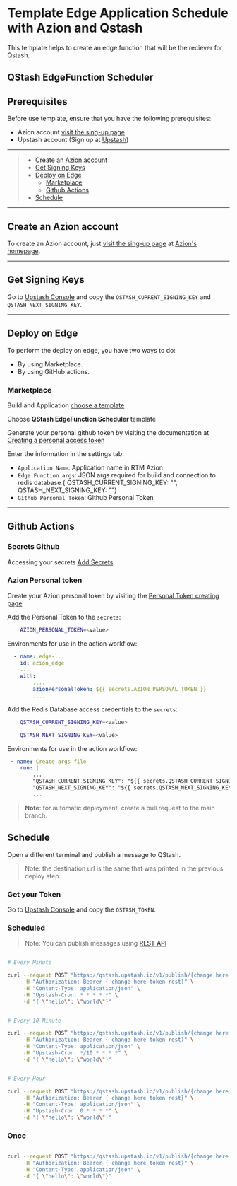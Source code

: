 # Template Edge Application Schedule with Azion and Qstash

This template helps to create an edge function that will be the reciever for Qstash.

## QStash EdgeFunction Scheduler

## Prerequisites

Before use template, ensure that you have the following prerequisites:

- Azion account [visit the sing-up page](https://manager.azion.com/signup/)
- Upstash account (Sign up at [Upstash](https://upstash.com))

---

> - [Create an Azion account](#Create-an-Azion-account)
> - [Get Signing Keys](#Get-Signing-Keys)
> - [Deploy on Edge](#Deploy-on-Edge)
>   - [Marketplace](#Marketplace)
>   - [Github Actions](#Github-Actions)
> - [Schedule](#Schedule)

---

## Create an Azion account

To create an Azion account, just [visit the sing-up page](https://manager.azion.com/signup/) at [Azion's homepage](https://www.azion.com/en/).

---

## Get Signing Keys

Go to [Upstash Console](https://console.upstash.com/qstash) and copy the `QSTASH_CURRENT_SIGNING_KEY` and `QSTASH_NEXT_SIGNING_KEY`.


---

## Deploy on Edge

To perform the deploy on edge, you have two ways to do:

- By using Marketplace.
- By using GitHub actions.

### Marketplace

Build and Application [choose a template](https://manager.azion.com/build-application/build/choose-template)

Choose **QStash EdgeFunction Scheduler** template

Generate your personal github token by visiting the documentation at [Creating a personal access token](https://docs.github.com/en/authentication/keeping-your-account-and-data-secure/managing-your-personal-access-tokens#creating-a-personal-access-token-classic)

Enter the information in the settings tab:

- `Application Name`: Application name in RTM Azion
- `Edge Function args`: JSON args required for build and connection to redis database { QSTASH_CURRENT_SIGNING_KEY: "", QSTASH_NEXT_SIGNING_KEY: ""}
- `Github Personal Token`: Github Personal Token

---

## Github Actions

### Secrets Github

Accessing your secrets [Add Secrets](https://docs.github.com/en/actions/security-guides/encrypted-secrets)

### Azion Personal token

Create your Azion personal token by visiting the [Personal Token creating page](https://manager.azion.com/iam/personal-tokens)

Add the Personal Token to the `secrets`:

```bash
    AZION_PERSONAL_TOKEN=<value>
```

Environments for use in the action workflow:

```yml
  - name: edge-...
    id: azion_edge
    ...
    with:
        ....
        azionPersonalToken: ${{ secrets.AZION_PERSONAL_TOKEN }}
        ....

```


Add the Redis Database access credentials to the `secrets`:

```bash
    QSTASH_CURRENT_SIGNING_KEY=<value>
```

```bash
    QSTASH_NEXT_SIGNING_KEY=<value>
```

Environments for use in the action workflow:

```yml
 - name: Create args file
    run: |
        ...
        "QSTASH_CURRENT_SIGNING_KEY": "${{ secrets.QSTASH_CURRENT_SIGNING_KEY }}",
        "QSTASH_NEXT_SIGNING_KEY": "${{ secrets.QSTASH_NEXT_SIGNING_KEY }}"
        ...
```

> **Note**: for automatic deployment, create a pull request to the main branch.


## Schedule

Open a different terminal and publish a message to QStash. 
> Note: the destination url is the same that was printed in the previous deploy step.

### Get your Token

Go to [Upstash Console](https://console.upstash.com/qstash) and copy the `QSTASH_TOKEN`.

### Scheduled

> Note: You can publish messages using [REST API](https://docs.upstash.com/qstash/apiexamples)

```bash

# Every Minute

curl --request POST "https://qstash.upstash.io/v1/publish/{change here destination url}" \
     -H "Authorization: Bearer { change here token rest}" \
     -H "Content-Type: application/json" \
     -H "Upstash-Cron: * * * * *" \
     -d "{ \"hello\": \"world\"}"


# Every 10 Minute

curl --request POST "https://qstash.upstash.io/v1/publish/{change here destination url}" \
     -H "Authorization: Bearer { change here token rest}" \
     -H "Content-Type: application/json" \
     -H "Upstash-Cron: */10 * * * *" \
     -d "{ \"hello\": \"world\"}"


# Every Hour

curl --request POST "https://qstash.upstash.io/v1/publish/{change here destination url}" \
     -H "Authorization: Bearer { change here token rest}" \
     -H "Content-Type: application/json" \
     -H "Upstash-Cron: 0 * * * *" \
     -d "{ \"hello\": \"world\"}"


```

### Once

```bash

curl --request POST "https://qstash.upstash.io/v1/publish/{change here destination url}" \
     -H "Authorization: Bearer { change here token rest}" \
     -H "Content-Type: application/json" \
     -d "{ \"hello\": \"world\"}"

```
